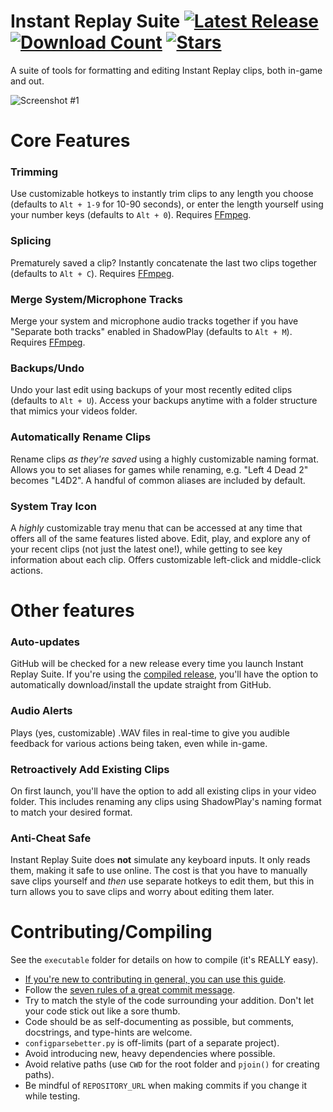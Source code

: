 # Instant Replay Suite [![Latest Release](https://img.shields.io/github/release/thisismy-github/instant-replay-suite/all.svg)](https://github.com/thisismy-github/instant-replay-suite/releases/latest) [![Download Count](https://img.shields.io/github/downloads/thisismy-github/instant-replay-suite/total?color=success)](https://github.com/thisismy-github/instant-replay-suite/releases) [![Stars](https://img.shields.io/github/stars/thisismy-github/instant-replay-suite?color=success)](https://github.com/thisismy-github/instant-replay-suite/stargazers)

A suite of tools for formatting and editing Instant Replay clips, both in-game and out.

![Screenshot #1](https://i.imgur.com/6Q4S8r6.png)

# Core Features

### Trimming

Use customizable hotkeys to instantly trim clips to any length you choose (defaults to `Alt + 1-9` for 10-90 seconds), or enter the length yourself using your number keys (defaults to `Alt + 0`). Requires [FFmpeg](https://www.gyan.dev/ffmpeg/builds/ffmpeg-release-essentials.zip).

### Splicing

Prematurely saved a clip? Instantly concatenate the last two clips together (defaults to `Alt + C`). Requires [FFmpeg](https://www.gyan.dev/ffmpeg/builds/ffmpeg-release-essentials.zip).

### Merge System/Microphone Tracks

Merge your system and microphone audio tracks together if you have "Separate both tracks" enabled in ShadowPlay (defaults to `Alt + M`). Requires [FFmpeg](https://www.gyan.dev/ffmpeg/builds/ffmpeg-release-essentials.zip).

### Backups/Undo

Undo your last edit using backups of your most recently edited clips (defaults to `Alt + U`). Access your backups anytime with a folder structure that mimics your videos folder.

### Automatically Rename Clips

Rename clips *as they're saved* using a highly customizable naming format. Allows you to set aliases for games while renaming, e.g. "Left 4 Dead 2" becomes "L4D2". A handful of common aliases are included by default.

### System Tray Icon

A *highly* customizable tray menu that can be accessed at any time that offers all of the same features listed above. Edit, play, and explore any of your recent clips (not just the latest one!), while getting to see key information about each clip. Offers customizable left-click and middle-click actions.

# Other features

### Auto-updates

GitHub will be checked for a new release every time you launch Instant Replay Suite. If you're using the [compiled release](https://github.com/thisismy-github/instant-replay-suite/releases/latest), you'll have the option to automatically download/install the update straight from GitHub.

### Audio Alerts

Plays (yes, customizable) .WAV files in real-time to give you audible feedback for various actions being taken, even while in-game.

### Retroactively Add Existing Clips

On first launch, you'll have the option to add all existing clips in your video folder. This includes renaming any clips using ShadowPlay's naming format to match your desired format.

### Anti-Cheat Safe

Instant Replay Suite does **not** simulate any keyboard inputs. It only reads them, making it safe to use online. The cost is that you have to manually save clips yourself and *then* use separate hotkeys to edit them, but this in turn allows you to save clips and worry about editing them later.

# Contributing/Compiling

See the `executable` folder for details on how to compile (it's REALLY easy).

- [If you're new to contributing in general, you can use this guide](https://www.dataschool.io/how-to-contribute-on-github/).
- Follow the [seven rules of a great commit message](https://cbea.ms/git-commit/#seven-rules).
- Try to match the style of the code surrounding your addition. Don't let your code stick out like a sore thumb.
- Code should be as self-documenting as possible, but comments, docstrings, and type-hints are welcome.
- `configparsebetter.py` is off-limits (part of a separate project).
- Avoid introducing new, heavy dependencies where possible.
- Avoid relative paths (use `CWD` for the root folder and `pjoin()` for creating paths).
- Be mindful of `REPOSITORY_URL` when making commits if you change it while testing.
